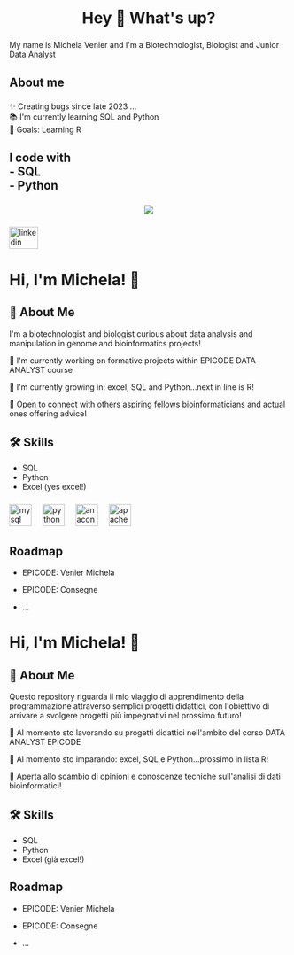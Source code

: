<h1 align="center">Hey 👋 What's up?</h1>

###

<p align="left">My name is Michela Venier and I'm a Biotechnologist, Biologist and Junior Data Analyst</p>

###

<h2 align="left">About me</h2>

###

<p align="left">✨ Creating bugs since late 2023 ...<br>📚 I'm currently learning SQL and Python<br>🎯 Goals: Learning R</p>

###

<h2 align="left">I code with <br>- SQL<br>- Python</h2>

###

<div align="center">
  <img src="https://profile-counter.glitch.me/michivenier/count.svg?"  />
</div>

###

<div align="left">
  <a href="linkedin.com/in/michela-venier" target="_blank">
    <img src="https://raw.githubusercontent.com/maurodesouza/profile-readme-generator/master/src/assets/icons/social/linkedin/default.svg" width="52" height="40" alt="linkedin logo"  />
  </a>
</div>

###


# Hi, I'm Michela! 👋

## 🚀 About Me
I'm a biotechnologist and biologist curious about data analysis and manipulation in genome and bioinformatics projects!

🔭 I'm currently working on formative projects within EPICODE DATA ANALYST course

🌱 I'm currently growing in: excel, SQL and Python...next in line is R!

👯 Open to connect with others aspiring fellows bioinformaticians and actual ones offering advice!


## 🛠 Skills
- SQL
- Python
- Excel (yes excel!)


###

<div align="left">
  <img src="https://cdn.jsdelivr.net/gh/devicons/devicon/icons/mysql/mysql-original.svg" height="40" alt="mysql logo"  />
  <img width="12" />
  <img src="https://cdn.jsdelivr.net/gh/devicons/devicon/icons/python/python-original.svg" height="40" alt="python logo"  />
  <img width="12" />
  <img src="https://cdn.jsdelivr.net/gh/devicons/devicon/icons/anaconda/anaconda-original.svg" height="40" alt="anaconda logo"  />
  <img width="12" />
  <img src="https://cdn.jsdelivr.net/gh/devicons/devicon/icons/apachekafka/apachekafka-original.svg" height="40" alt="apachekafka logo"  />
</div>


## Roadmap

- EPICODE: Venier Michela

- EPICODE: Consegne

- ...




# Hi, I'm Michela! 👋



## 🚀 About Me
Questo repository riguarda il mio viaggio di apprendimento della programmazione attraverso semplici progetti didattici, con l'obiettivo di arrivare a svolgere progetti più impegnativi nel prossimo futuro!


🔭 Al momento sto lavorando su progetti didattici nell'ambito del corso DATA ANALYST EPICODE 

🌱 Al momento sto imparando: excel, SQL e Python...prossimo in lista R!

👯 Aperta allo scambio di opinioni e conoscenze tecniche sull'analisi di dati bioinformatici!
## 🛠 Skills
- SQL
- Python
- Excel (già excel!)


## Roadmap

- EPICODE: Venier Michela

- EPICODE: Consegne

- ...



